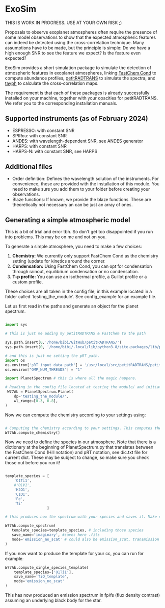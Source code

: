 # ExoSim
THIS IS WORK IN PROGRESS. USE AT YOUR OWN RISK ;) 

Proposals to observe exoplanet atmospheres often require the presence of some model observations to show that the expected atmospheric features can indeed be detected using the cross-correlation technique. 
Many assumptions have to be made, but the principle is simple: Do we have a high enough SNR to see the feature we expect? Is the feature even expected?

ExoSim provides a short simulation package to simulate the detection of atmospheric features in exoplanet atmospheres, linking <a href="https://github.com/exoclime/FastChem">FastChem Cond</a> to compute abundance profiles,  <a href="https://gitlab.com/mauricemolli/petitRADTRANS.git">petitRADTRANS</a> to simulate the spectra, and <a href="https://github.com/Hoeijmakers/tayph">tayph</a> to calculate the cross-correlation maps. 

The requirement is that each of these packages is already successfully installed on your machine, together with your opacities for petitRADTRANS. We refer you to the corresponding installation manuals.

## Supported instruments (as of February 2024)

- ESPRESSO: with constant SNR
- SPIRou: with constant SNR
- ANDES: with wavelength-dependent SNR, see ANDES generator
- HARPS: with constant SNR
- HARPS-N: with constant SNR, see HARPS


## Additional files

- Order definition: Defines the wavelength solution of the instruments. For convenience, these are provided with the installation of this module. You need to make sure you add them to your folder before creating your observations.
- Blaze functions: If known, we provide the blaze functions. These are theoretically not necessary an can be just an array of ones.
  
## Generating a simple atmospheric model

This is a bit of trial and error tbh. So don't get too disappointed if you run into problems. This may be on me and not on you. 

To generate a simple atmosphere, you need to make a few choices:

1) **Chemistry:** We currently only support FastChem Cond as the chemistry setting (update for kinetics around the corner.
2) **Condensation:** Using FastChem Cond, you can opt for condensation through rainout, equilibrium condensation or no condensation.
3) **T-p profile:** You can use an isothermal profile, a Guillot profile or a custom profile.

These choices are all taken in the config file, in this example located in a folder called 'testing_the_module'. See config_example for an example file.

Let us first read in the paths and generate an object for the planet spectrum.

```python

import sys

# this is just me adding my petitRADTRANS & FastChem to the path

sys.path.insert(0,'/home/bibi/GitHub/petitRADTRANS/') 
sys.path.insert(0, '/home/bibi/.local/lib/python3.8/site-packages/lib/python3.8/site-packages/pyfastchem-3.0-py3.8-linux-x86_64.egg/')

# and this is just me setting the pRT path.
import os
os.environ['pRT_input_data_path'] = '/usr/local/src/petitRADTRANS/petitRADTRANS/input_data/'
os.environ["OMP_NUM_THREADS"] = "1"

import PlanetSpectrum # this is where all the magic happens.

# Reading in the config file located at testing_the_module/ and initiating the Planet object with a spectrum over the wavelength range from 0.3 to 0.8 micron
 W77Ab = PlanetSpectrum.Planet(
    dp='testing_the_module/', 
    wl_range=[0.3, 0.8], 
)

```
Now we can compute the chemistry according to your settings using:

```python

# Computing the chemistry according to your settings. This computes the chemistry for all the molecules and atoms in FastChem Cond (see their documentation).
W77Ab.compute_chemistry()

```

Now we need to define the species in our atmosphere. 
Note that there is a dictionary at the beginning of PlanetSpectrum.py that translates between the FastChem Cond (Hill notation) and pRT notation, see dic.txt file for current dict.
These may be subject to change, so make sure you check those out before you run it!

```python

template_species = [
    'O1Ti1',
    #'O1V1',
    'H2O1',
    'C1O1',
    'Fe',
    'Ti'
                   ]

# this produces now the spectrum with your species and saves it. Make sure you check out the different modes. 

W77Ab.compute_spectrum(
   template_species=template_species, # including those species
   save_name='imaginary', #saves here .fits
   mode='emission_no_scat' # could also be emission_scat, transmission
)
```

If you now want to produce the template for your cc, you can run for example:

```python
W77Ab.compute_single_species_template(
    template_species=['O1Ti1'], 
    save_name='TiO_template',
    mode='emission_no_scat'
)
```


This has now produced an emission spectrum in fp/fs (flux density contrast) assuming an underlying black body for the star. 
